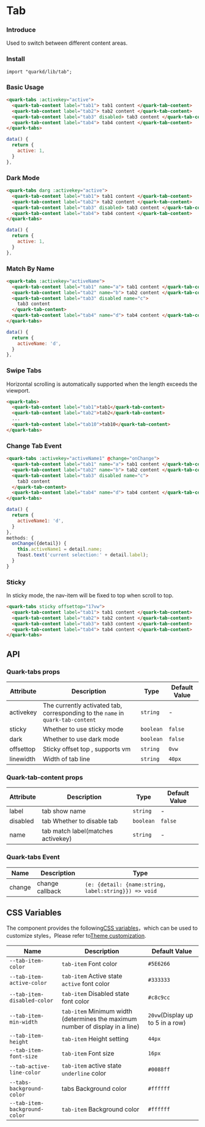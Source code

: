 # Tab

### Introduce

Used to switch between different content areas.

### Install

```tsx
import "quarkd/lib/tab";
```

### Basic Usage

```html
<quark-tabs :activekey="active">
  <quark-tab-content label="tab1"> tab1 content </quark-tab-content>
  <quark-tab-content label="tab2"> tab2 content </quark-tab-content>
  <quark-tab-content label="tab3" disabled> tab3 content </quark-tab-content>
  <quark-tab-content label="tab4"> tab4 content </quark-tab-content>
</quark-tabs>
```

```js
data() {
  return {
    active: 1,
  }
},
```

### Dark Mode

```html
<quark-tabs darg :activekey="active">
  <quark-tab-content label="tab1"> tab1 content </quark-tab-content>
  <quark-tab-content label="tab2"> tab2 content </quark-tab-content>
  <quark-tab-content label="tab3" disabled> tab3 content </quark-tab-content>
  <quark-tab-content label="tab4"> tab4 content </quark-tab-content>
</quark-tabs>
```

```js
data() {
  return {
    active: 1,
  }
},
```

### Match By Name

```html
<quark-tabs :activekey="activeName">
  <quark-tab-content label="tab1" name="a"> tab1 content </quark-tab-content>
  <quark-tab-content label="tab2" name="b"> tab2 content </quark-tab-content>
  <quark-tab-content label="tab3" disabled name="c">
    tab3 content
  </quark-tab-content>
  <quark-tab-content label="tab4" name="d"> tab4 content </quark-tab-content>
</quark-tabs>
```

```js
data() {
  return {
    activeName: 'd',
  }
},
```

### Swipe Tabs

Horizontal scrolling is automatically supported when the length exceeds the viewport.

```html
<quark-tabs>
  <quark-tab-content label="tab1">tab1</quark-tab-content>
  <quark-tab-content label="tab2">tab2</quark-tab-content>
  ...
  <quark-tab-content label="tab10">tab10</quark-tab-content>
</quark-tabs>
```

### Change Tab Event

```html
<quark-tabs :activekey="activeName1" @change="onChange">
  <quark-tab-content label="tab1" name="a"> tab1 content </quark-tab-content>
  <quark-tab-content label="tab2" name="b"> tab2 content </quark-tab-content>
  <quark-tab-content label="tab3" disabled name="c">
    tab3 content
  </quark-tab-content>
  <quark-tab-content label="tab4" name="d"> tab4 content </quark-tab-content>
</quark-tabs>
```

```js
data() {
  return {
    activeName1: 'd',
  }
},
methods: {
  onChange({detail}) {
    this.activeName1 = detail.name;
    Toast.text('current selection:' + detail.label);
  }
}
```

### Sticky

In sticky mode, the nav-item will be fixed to top when scroll to top.

```html
<quark-tabs sticky offsettop="17vw">
  <quark-tab-content label="tab1"> tab1 content </quark-tab-content>
  <quark-tab-content label="tab2"> tab2 content </quark-tab-content>
  <quark-tab-content label="tab3"> tab3 content </quark-tab-content>
  <quark-tab-content label="tab4"> tab4 content </quark-tab-content>
</quark-tabs>
```

## API

### Quark-tabs props

| Attribute | Description                                                                     | Type      | Default Value |
| --------- | ------------------------------------------------------------------------------- | --------- | ------------- |
| activekey | The currently activated tab, corresponding to the `name` in `quark-tab-content` | `string`  | -             |
| sticky    | Whether to use sticky mode                                                      | `boolean` | `false`       |
| dark      | Whether to use dark mode                                                        | `boolean` | `false`       |
| offsettop | Sticky offset top , supports vm                                                 | `string`  | `0vw`         |
| linewidth | Width of tab line                                                               | `string`  | `40px`        |

### Quark-tab-content props

| Attribute | Description                        | Type      | Default Value |
| --------- | ---------------------------------- | --------- | ------------- |
| label     | tab show name                      | `string`  | -             |
| disabled  | tab Whether to disable tab         | `boolean` | `false`       |
| name      | tab match label(matches activekey) | `string`  | -             |

### Quark-tabs Event

| Name   | Description     | Type                                                 |
| ------ | --------------- | ---------------------------------------------------- |
| change | change callback | `(e: {detail: {name:string，label:string}}) => void` |

## CSS Variables

The component provides the following[CSS variables](https://developer.mozilla.org/zh-CN/docs/Web/CSS/Using_CSS_custom_properties)，which can be used to customize styles，Please refer to[Theme customization](#/zh-CN/guide/theme).

| Name                          | Description                                                                   | Default Value                    |
| ----------------------------- | ----------------------------------------------------------------------------- | -------------------------------- |
| `--tab-item-color`            | `tab-item` Font color                                                         | `#5E6266`                        |
| `--tab-item-active-color`     | `tab-item` Active state `active` font color                                   | `#333333`                        |
| `--tab-item-disabled-color`   | `tab-item` Disabled state font color                                          | `#c8c9cc`                        |
| `--tab-item-min-width`        | `tab-item` Minimum width (determines the maximum number of display in a line) | `20vw`(Display up to 5 in a row) |
| `--tab-item-height`           | `tab-item` Height setting                                                     | `44px`                           |
| `--tab-item-font-size`        | `tab-item` Font size                                                          | `16px`                           |
| `--tab-active-line-color`     | `tab-item` active state `underline` color                                     | `#0088ff`                        |
| `--tabs-background-color`     | tabs Background color                                                         | `#ffffff`                        |
| `--tab-item-background-color` | `tab-item` Background color                                                   | `#ffffff`                        |
